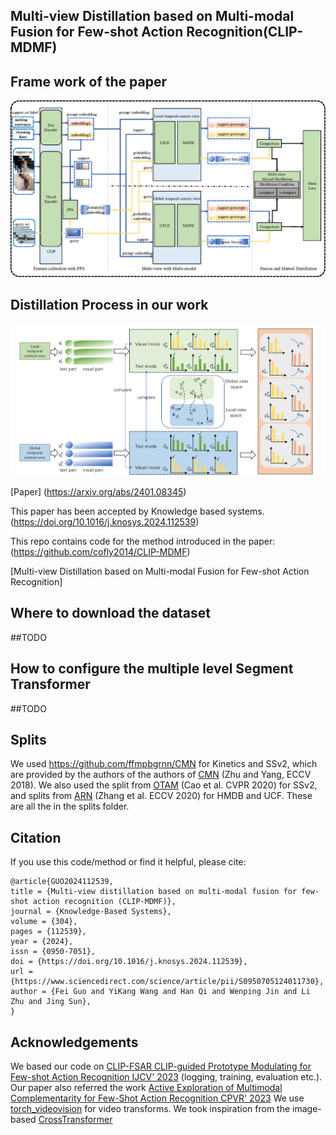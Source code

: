 ##  Multi-view Distillation based on Multi-modal Fusion for Few-shot Action Recognition(CLIP-MDMF)

## Frame work of the paper
![framework-r1.png](framework-r1.png)

## Distillation Process in our work
![distillation.png](distillation.png)


[Paper] (https://arxiv.org/abs/2401.08345)


        
This paper has been accepted by Knowledge based systems.(https://doi.org/10.1016/j.knosys.2024.112539)

This repo contains code for the method introduced in the paper:
(https://github.com/cofly2014/CLIP-MDMF)

[Multi-view Distillation based on Multi-modal Fusion for Few-shot Action Recognition]

## Where to download the dataset

##TODO

## How to configure the multiple level Segment Transformer
##TODO


## Splits
We used https://github.com/ffmpbgrnn/CMN for Kinetics and SSv2, which are provided by the authors of the authors of [CMN](https://openaccess.thecvf.com/content_ECCV_2018/papers/Linchao_Zhu_Compound_Memory_Networks_ECCV_2018_paper.pdf) (Zhu and Yang, ECCV 2018). We also used the split from [OTAM](https://openaccess.thecvf.com/content_CVPR_2020/papers/Cao_Few-Shot_Video_Classification_via_Temporal_Alignment_CVPR_2020_paper.pdf) (Cao et al. CVPR 2020) for SSv2, and splits from [ARN](https://www.ecva.net/papers/eccv_2020/papers_ECCV/papers/123500511.pdf) (Zhang et al. ECCV 2020) for HMDB and UCF.  These are all the in the splits folder.


## Citation
If you use this code/method or find it helpful, please cite:

    @article{GUO2024112539,
    title = {Multi-view distillation based on multi-modal fusion for few-shot action recognition (CLIP-MDMF)},
    journal = {Knowledge-Based Systems},
    volume = {304},
    pages = {112539},
    year = {2024},
    issn = {0950-7051},
    doi = {https://doi.org/10.1016/j.knosys.2024.112539},
    url = {https://www.sciencedirect.com/science/article/pii/S0950705124011730},
    author = {Fei Guo and YiKang Wang and Han Qi and Wenping Jin and Li Zhu and Jing Sun},
    }
 

## Acknowledgements

We based our code on [CLIP-FSAR  CLIP-guided Prototype Modulating for Few-shot Action Recognition IJCV' 2023](https://github.com/alibaba-mmai-research/CLIP-FSAR) (logging, training, evaluation etc.).
Our paper also referred the work  [Active Exploration of Multimodal Complementarity for Few-Shot Action Recognition CPVR' 2023](https://ieeexplore.ieee.org/document/10203554/similar#similar)
We use [torch_videovision](https://github.com/hassony2/torch_videovision) for video transforms. 
We took inspiration from the image-based [CrossTransformer](https://proceedings.neurips.cc/paper/2020/file/fa28c6cdf8dd6f41a657c3d7caa5c709-Paper.pdf) 